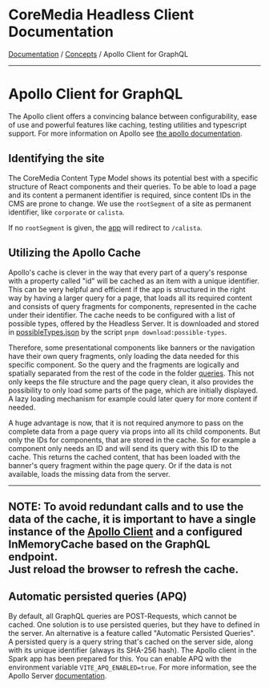 # CoreMedia Headless Client Documentation

[Documentation](../../README.md) / [Concepts](README.md) / Apollo Client for GraphQL

---

# Apollo Client for GraphQL

The Apollo client offers a convincing balance between configurability, ease 
of use and powerful features like caching, testing utilities and typescript support.
For more information on Apollo see [the apollo documentation](https://www.apollographql.com/docs/react/).

## Identifying the site

The CoreMedia Content Type Model shows its potential best with a specific structure of 
React components and their queries. To be able to load a page and its content a 
permanent identifier is required, since content IDs in the CMS are prone to change.
We use the `rootSegment` of a site as permanent identifier, like `corporate` or `calista`.

If no `rootSegment` is given, the [app](../../../apps/spark/src/components/App/App.tsx) 
will redirect to `/calista`.

## Utilizing the Apollo Cache

Apollo's cache is clever in the way that every part of a query's response with a 
property called "id" will be cached as an item with a unique identifier.
This can be very helpful and efficient if the app is structured in the right way 
by having a larger query for a page, that loads all its required content and 
consists of query fragments for components, represented in the cache under their 
identifier. The cache needs to be configured with a list of possible types, 
offered by the Headless Server. It is downloaded and stored in 
[possibleTypes.json](../../../apps/spark/src/__downloaded__/possibleTypes.json) by the 
script `pnpm download:possible-types`.

Therefore, some presentational components like banners or the navigation 
have their own query fragments, only loading the data needed for this specific 
component. So the query and the fragments are logically and spatially separated from 
the rest of the code in the folder [queries](../../../apps/spark/src/queries). This not 
only keeps the file structure and the page query clean, it also provides the 
possibility to only load some parts of the page, which are initially displayed.
A lazy loading mechanism for example could later query for more content if needed.

A huge advantage is now, that it is not required anymore to pass on the complete 
data from a page query via props into all its child components. But only the IDs 
for components, that are stored in the cache. So for example a component only 
needs an ID and will send its query with this ID to the cache.
This returns the cached content, that has been loaded with the banner's query 
fragment within the page query. Or if the data is not available, loads the 
missing data from the server.

---
**NOTE:**
To avoid redundant calls and to use the data of the cache, it is important to 
have a single instance of the [Apollo Client](../../../apps/spark/src/utils/App/Apollo.ts) 
and a configured InMemoryCache based on the GraphQL endpoint.<br/>
Just reload the browser to refresh the cache.
---

## Automatic persisted queries (APQ)

By default, all GraphQL queries are POST-Requests, which cannot be cached. One 
solution is to use persisted queries, but they have to defined in the server.
An alternative is a feature called "Automatic Persisted Queries". A persisted 
query is a query string that's cached on the server side, along with its unique 
identifier (always its SHA-256 hash). The Apollo client in the Spark app has been
prepared for this. You can enable APQ with the environment variable 
`VITE_APQ_ENABLED=true`. For more information, see the Apollo Server
[documentation](https://www.apollographql.com/docs/apollo-server/performance/apq/).
